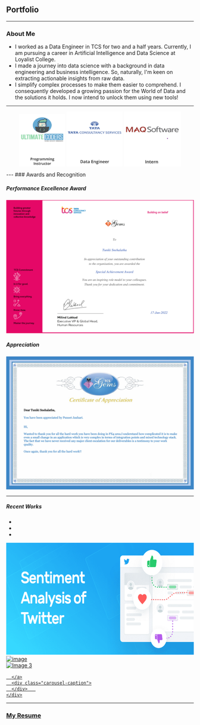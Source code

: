 <!-- Bootstrap CSS -->
<link rel="stylesheet" href="https://maxcdn.bootstrapcdn.com/bootstrap/4.5.2/css/bootstrap.min.css">

## Portfolio
---


### About Me

- I worked as a Data Engineer in TCS for two and a half years. Currently, I am pursuing a career in Artificial Intelligence and Data Science at Loyalist College.
- I made a journey into data science with a background in data engineering and business intelligence. So, naturally, I'm keen on extracting actionable insights from raw data.
- I simplify complex processes to make them easier to comprehend. I consequently developed a growing passion for the World of Data and the solutions it holds. I now intend to unlock them using new tools!

---
<style>
    .hoverEffect img {
        transition: transform 0.3s; 
    }
    .hoverEffect img:hover {
        transform: scale(1.1); 
        cursor: pointer;
    }
    /* Styles for the Modal */
.modal {
  display: none;
  position: fixed;
  z-index: 1;
  padding-top: 100px;
  left: 0;
  top: 0;
  width: 100%;
  height: 100%;
  overflow: auto;
  background-color: rgba(0,0,0,0.4);
}

.modal-content {
  background-color: #fefefe;
  margin: auto;
  padding: 20px;
  border: 1px solid #888;
  width: 80%;
}

.close {
  color: #aaaaaa;
  float: right;
  font-size: 28px;
  font-weight: bold;
}

.close:hover,
.close:focus {
  color: #000;
  text-decoration: none;
  cursor: pointer;
}
</style>
<!-- Your Work Experience Section -->
<div align="Center" style="margin: 10px" class="hoverEffect"> 
  <img src="images/UC.png?raw=true" alt="Ultimate Coders" width="124" onclick="openModal('ucModal')">
  <img src="images/tcs.png?raw=true" alt="TCS" width="150" onclick="openModal('tcsModal')">
  <img src="images/maq.png?raw=true" alt="MAQ Software" width="154" onclick="openModal('maqModal')">
</div>

<!-- Ultimate Coders Modal -->
<div id="ucModal" class="modal">
  <div class="modal-content">
    <span class="close" onclick="closeModal('ucModal')">&times;</span>
    <h3>Ultimate Coders</h3>
    <p>Work experience at Ultimate Coders...</p>
    <p>Technologies used: JavaScript, Python...</p>
  </div>
</div>

<!-- TCS Modal -->
<div id="tcsModal" class="modal">
  <div class="modal-content">
    <span class="close" onclick="closeModal('tcsModal')">&times;</span>
    <h3>TCS</h3>
    <p>Work experience at TCS...</p>
    <p>Technologies used: JavaScript, Python...</p>
  </div>
</div>

<!-- MAQ Modal -->
<div id="maqModal" class="modal">
  <div class="modal-content">
    <span class="close" onclick="closeModal('maqModal')">&times;</span>
    <h3>TCS</h3>
    <p>Work experience at MAQ...</p>
    <p>Technologies used: JavaScript, Python...</p>
  </div>
</div>
---
### Awards and Recognition

##### Performance Excellence Award
<img src="images/Special_Achievement_Award.jpg?raw=true"/>

##### Appreciation
<img src="images/Puneet_Appreciation.jpg?raw=true"/>

---
##### Recent Works

<div id="demo" class="carousel slide" data-ride="carousel">
  <!-- Indicators -->
  <ul class="carousel-indicators">
    <li data-target="#demo" data-slide-to="0" class="active"></li>
    <li data-target="#demo" data-slide-to="1"></li>
    <li data-target="#demo" data-slide-to="2"></li>
  </ul>
  <!-- Slideshow -->
  <div class="carousel-inner">
    <div class="carousel-item active hoverEffect">
      <a href="https://github.com/snehalathatuniki/Twitter_Sentimental_Analysis">
        <img src="/images/Sentiment-analysis-of-Twitter-Social.png?raw=true" alt="Image 1" width="1000" height="300">
      </a>
      <div class="carousel-caption">
      </div>   
    </div>
    <div class="carousel-item hoverEffect">
      <a href="https://github.com/snehalathatuniki/Music-Genre-Classification">
        <img src="https://github.com/snehalathatuniki/snehalathatuniki.github.io/assets/43737913/8bf3fe55-f21f-4830-9508-1e6add815292" alt="image"  width="1000" height="300">
      </a>
      <div class="carousel-caption">
      </div>   
    </div>
    <div class="carousel-item hoverEffect">
      <a href="https://github.com/snehalathatuniki/Image-Compression">
        <img src="https://github.com/snehalathatuniki/snehalathatuniki.github.io/assets/43737913/b4e8a146-0e30-4d1c-a396-26df4740a4f5" alt="Image 3" width="1000" height="300">

      </a>
      <div class="carousel-caption">
      </div>   
    </div>
  </div>
  <!-- Left and right controls -->
  <a class="carousel-control-prev" href="#demo" data-slide="prev">
    <span class="carousel-control-prev-icon"></span>
  </a>
  <a class="carousel-control-next" href="#demo" data-slide="next">
    <span class="carousel-control-next-icon"></span>
  </a>
</div>

<script> 
    function openModal(modalId) {
  document.getElementById(modalId).style.display = "block";
}
function closeModal(modalId) {
  document.getElementById(modalId).style.display = "none";
}
</script>
<!-- jQuery library -->
<script src="https://ajax.googleapis.com/ajax/libs/jquery/3.5.1/jquery.min.js"></script>

<!-- Bootstrap JavaScript -->
<script src="https://maxcdn.bootstrapcdn.com/bootstrap/4.5.2/js/bootstrap.min.js"></script>

---

### [My Resume](/pdf/SnehalathaTuniki_Resume.pdf)





